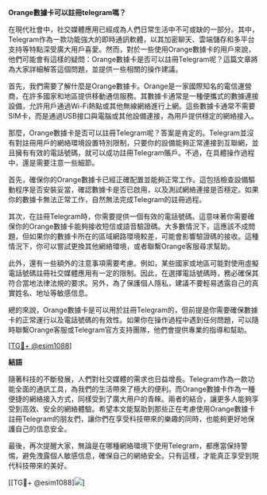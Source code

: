 **Orange數據卡可以註冊telegram嗎？**

在現代社會中，社交媒體應用已經成為人們日常生活中不可或缺的一部分。其中，Telegram作為一款功能強大的即時通訊軟體，以其加密聊天、雲端儲存和多平台支持等特點深受廣大用戶喜愛。然而，對於一些使用Orange數據卡的用戶來說，他們可能會有這樣的疑問：Orange數據卡是否可以註冊Telegram呢？這篇文章將為大家詳細解答這個問題，並提供一些相關的操作建議。

首先，我們需要了解什麼是Orange數據卡。Orange是一家國際知名的電信運營商，在許多國家和地區提供移動通信服務。其數據卡通常是一種便攜式的數據連接設備，允許用戶通過Wi-Fi熱點或其他無線網絡進行上網。這些數據卡通常不需要SIM卡，而是通過USB接口與電腦或其他設備連接，為用戶提供穩定的網絡接入。

那麼，Orange數據卡是否可以註冊Telegram呢？答案是肯定的。Telegram並沒有對註冊用戶的網絡環境設置特別限制，只要你的設備能夠正常連接到互聯網，並且擁有有效的電話號碼，就可以成功註冊Telegram賬戶。不過，在具體操作過程中，還是需要注意一些細節。

首先，確保你的Orange數據卡已經正確配置並能夠正常工作。這包括檢查設備驅動程序是否安裝妥當，確認數據卡是否已啟用，以及測試網絡連接是否穩定。如果你的數據卡無法正常工作，自然無法完成Telegram的註冊過程。

其次，在註冊Telegram時，你需要提供一個有效的電話號碼。這意味著你需要確保你的Orange數據卡能夠接收短信或語音驗證碼。大多數情況下，這應該不成問題，但如果你的數據卡所在的區域網路環境較差，可能會影響驗證碼的接收。這種情況下，你可以嘗試更換其他網絡環境，或者聯繫Orange客服尋求幫助。

此外，還有一些額外的注意事項需要考慮。例如，某些國家或地區可能對使用虛擬電話號碼註冊社交媒體應用有一定的限制。因此，在選擇電話號碼時，務必確保其符合當地法律法規的要求。另外，為了保護個人隱私，建議不要輕易透露自己的真實姓名、地址等敏感信息。

總的來說，Orange數據卡是可以用於註冊Telegram的，但前提是你需要確保數據卡的正常運行以及電話號碼的有效性。如果你在操作過程中遇到任何問題，可以隨時聯繫Orange客服或Telegram官方支持團隊，他們會提供專業的指導和幫助。

[[TG💪+ @esim1088](https://t.me/s/esim1088)]

**結語**

隨著科技的不斷發展，人們對社交媒體的需求也日益增長。Telegram作為一款功能全面的通訊工具，為我們的生活帶來了極大的便利。而Orange數據卡作為一種便捷的網絡接入方式，同樣受到了廣大用户的青睞。兩者的結合，讓更多人能夠享受到高效、安全的網絡體驗。希望本文能幫助到那些正在考慮使用Orange數據卡註冊Telegram的朋友們，讓你們在享受科技帶來的樂趣的同時，也能夠更好地保護自己的信息安全。

最後，再次提醒大家，無論是在哪種網絡環境下使用Telegram，都應當保持警惕，避免洩露個人敏感信息，確保自己的網絡安全。只有這樣，才能真正享受到現代科技帶來的美好。

[[TG💪+ @esim1088]![](https://i.postimg.cc/4NQfJmqS/Snipaste-2025-05-13-00-14-12.png)]